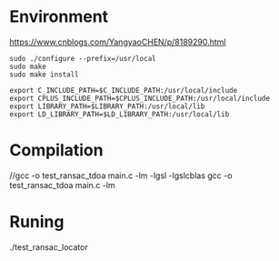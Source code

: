 # Environment
https://www.cnblogs.com/YangyaoCHEN/p/8189290.html 
```
sudo ./configure --prefix=/usr/local
sudo make
sudo make install

export C_INCLUDE_PATH=$C_INCLUDE_PATH:/usr/local/include
export CPLUS_INCLUDE_PATH=$CPLUS_INCLUDE_PATH:/usr/local/include
export LIBRARY_PATH=$LIBRARY_PATH:/usr/local/lib
export LD_LIBRARY_PATH=$LD_LIBRARY_PATH:/usr/local/lib
```

# Compilation
//gcc -o test_ransac_tdoa main.c -lm -lgsl -lgslcblas
gcc -o test_ransac_tdoa main.c -lm

# Runing
./test_ransac_locator
